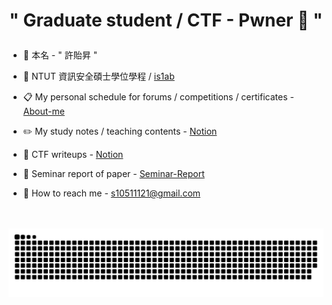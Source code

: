 
# <p align="center">" Graduate student / CTF - Pwner 🚩 "</p>

- 👤 本名 - " 許貽昇 "

- 🏫 NTUT 資訊安全碩士學位學程 / [is1ab](https://is1ab.com/#/Member/2023/Eason) 

- 📋 My personal schedule for forums / competitions / certificates - [About-me](https://github.com/eason89124/About-me)

- ✏️ My study notes / teaching contents - [Notion](https://butternut-dinghy-bc9.notion.site/ad800e21409d47b19f16f2a6c13d5cb1?v=d2d4c801bcc044869a0c9c432c650b2d&pvs=4)
  
- 🚩 CTF writeups - [Notion](https://butternut-dinghy-bc9.notion.site/CTF-writeups-05ef4d1a4c154c4cacdc093d40f877bd?pvs=4)

- 📑 Seminar report of paper - [Seminar-Report](https://github.com/eason89124/Seminar-Report)
  
- 📨 How to reach me - [s10511121@gmail.com](mailto:s10511121@gmail.com)

<br><br>
![](https://raw.githubusercontent.com/eason89124/eason89124/output/github-contribution-grid-snake.svg)


<!---
eason89124/eason89124 is a ✨ special ✨ repository because its `README.md` (this file) appears on your GitHub profile.
You can click the Preview link to take a look at your changes.
--->
